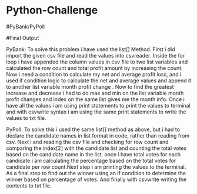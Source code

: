 # Python-Challenge

#PyBank/PyPoll

#Final Output

PyBank: To solve this problem i have used the list[] Method. First i did import the given csv file and read the values into csvreader. Inside the for loop i have appended the column values in csv file to two list variables and calculated the row count and total profit amount by increasing the count.
Now i need a condition to calculate my net and average profit loss, and i used if condition logic to calculate the net and average values and append it to another list variable month profit change . Now to find the greatest increase and decrease i had to do max and min on the list variable month profit changes and index on the same list gives me the month info.
Once i have all the values i am using print statements to print the values to terminal and with csvwrite syntax i am using the same print statements to write the values to txt file.

PyPoll: To solve this i used the same list[] method as above, but i had to declare the candidate names in list format in code, rather than reading from csv. Next i and reading the csv file and checking for row count and comparing the index[2] with the candidate list and counting the total votes based on the candidate name in the list. once i have total votes for each candidate i am calculating the percentage based on the total votes for candidate per row count.Next step i am printing the values to the terminal. As a final step to find out the winner using an if condition to determine the winner based on percentage of votes. And finally with csvwrite writing the contents to txt file.